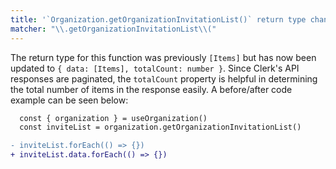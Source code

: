 ```yaml
---
title: '`Organization.getOrganizationInvitationList()` return type changed'
matcher: "\\.getOrganizationInvitationList\\("
---
```


The return type for this function was previously `[Items]` but has now been updated to `{ data: [Items], totalCount: number }`. Since Clerk's API responses are paginated, the `totalCount` property is helpful in determining the total number of items in the response easily. A before/after code example can be seen below:

```diff
  const { organization } = useOrganization()
  const inviteList = organization.getOrganizationInvitationList()

- inviteList.forEach(() => {})
+ inviteList.data.forEach(() => {})
```
